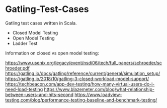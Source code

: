 # Gatling-Test-Cases

Gatling test cases written in Scala.

- Closed Model Testing
- Open Model Testing
- Ladder Test

Information on closed vs open model testing:

https://www.usenix.org/legacy/event/nsdi06/tech/full_papers/schroeder/schroeder.pdf
https://gatling.io/docs/gatling/reference/current/general/simulation_setup/
https://gatling.io/2018/10/gatling-3-closed-workload-model-support/
https://techbeacon.com/app-dev-testing/how-many-virtual-users-do-i-need-load-testing
https://www.blazemeter.com/blog/what-relationship-between-users-and-hits-second
https://www.loadview-testing.com/blog/performance-testing-baseline-and-benchmark-testing/
